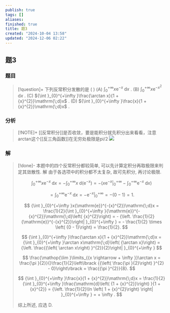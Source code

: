 ```yaml
---
publish: true
tags: []
aliases: 
finished: true
title: 题3
created: "2024-10-04 13:58"
updated: "2024-12-06 02:22"
---
```

## 题3
### 题目
> [!question]+
> 下列反常积分发散的是 ( )
> (A) ${\int }_{0}^{+\infty }x{\mathrm{e}}^{-x}\mathrm{\;d}x$ . 
> (B) ${\int }_{0}^{+\infty }x{\mathrm{e}}^{-{x}^{2}}\mathrm{\;d}x$ . 
> (C) ${\int }_{0}^{+\infty }\frac{\arctan x}{1 + {x}^{2}}\mathrm{\;d}x$ . 
> (D) ${\int }_{0}^{+\infty }\frac{x}{1 + {x}^{2}}\mathrm{\;d}x$ .
### 分析
> [!NOTE]+
> [[反常积分]]是否收敛，要是能积分就先积分出来看看，注意arctan这个[[反三角函数]]在无穷处极限是pi/2
> ![](https://img.hwenyi.live/202412061022461.webp)
### 解
> [!done]-
> 本题中的四个反常积分都较简单, 可以先计算定积分再取极限来判定其敛散性. 解 由于各选项中的积分都不太复杂, 故可先积分, 再讨论极限.
> 
> $$
> {\int }_{0}^{+\infty }x{\mathrm{e}}^{-x}\mathrm{\;d}x = - {\int }_{0}^{+\infty }x\mathrm{\;d}\left( {\mathrm{e}}^{-x}\right) = - \left( {{\left. x{\mathrm{e}}^{-x}\right| }_{0}^{+\infty } - {\int }_{0}^{+\infty }{\mathrm{e}}^{-x}\mathrm{\;d}x}\right)
> $$
> 
> $$
> = {\int }_{0}^{+\infty }{\mathrm{e}}^{-x}\mathrm{\;d}x = - {\left. {\mathrm{e}}^{-x}\right| }_{0}^{+\infty } = - \left( {0 - 1}\right) = 1.
> $$
> 
> $$
> {\int }_{0}^{+\infty }x{\mathrm{e}}^{-{x}^{2}}\mathrm{\;d}x = \frac{1}{2}{\int }_{0}^{+\infty }{\mathrm{e}}^{-{x}^{2}}\mathrm{\;d}\left( {x}^{2}\right) = - {\left. \frac{1}{2}{\mathrm{e}}^{-{x}^{2}}\right| }_{0}^{+\infty } = - \frac{1}{2} \times \left( {0 - 1}\right) = \frac{1}{2}.
> $$
> 
> $$
> {\int }_{0}^{+\infty }\frac{\arctan x}{1 + {x}^{2}}\mathrm{\;d}x = {\int }_{0}^{+\infty }\arctan x\mathrm{\;d}\left( {\arctan x}\right) = {\left. \frac{{\left( \arctan x\right) }^{2}}{2}\right| }_{0}^{+\infty }
> $$
> 
> $$
> \frac{\mathop{\lim }\limits_{{x \rightarrow + \infty }}\arctan x = \frac{\pi }{2}}{}\frac{1}{2}\left\lbrack {{\left( \frac{\pi }{2}\right) }^{2} - 0}\right\rbrack = \frac{{\pi }^{2}}{8}.
> $$
> 
> $$
> {\int }_{0}^{+\infty }\frac{x}{1 + {x}^{2}}\mathrm{\;d}x = \frac{1}{2}{\int }_{0}^{+\infty }\frac{\mathrm{d}\left( {1 + {x}^{2}}\right) }{1 + {x}^{2}} = {\left. \frac{1}{2}\ln \left( 1 + {x}^{2}\right) \right| }_{0}^{+\infty } = + \infty .
> $$
> 
> 综上所述, 应选 D.